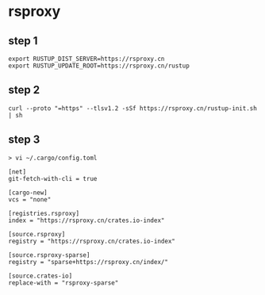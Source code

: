 # rsproxy  

## step 1
```
export RUSTUP_DIST_SERVER=https://rsproxy.cn
export RUSTUP_UPDATE_ROOT=https://rsproxy.cn/rustup
```

## step 2
```
curl --proto "=https" --tlsv1.2 -sSf https://rsproxy.cn/rustup-init.sh | sh
```

## step 3
    > vi ~/.cargo/config.toml
```
[net]
git-fetch-with-cli = true

[cargo-new]
vcs = "none"

[registries.rsproxy]
index = "https://rsproxy.cn/crates.io-index"

[source.rsproxy]
registry = "https://rsproxy.cn/crates.io-index"

[source.rsproxy-sparse]
registry = "sparse+https://rsproxy.cn/index/"

[source.crates-io]
replace-with = "rsproxy-sparse"
```